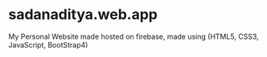 # sadanaditya.web.app
My Personal Website made hosted on firebase, made using (HTML5, CSS3, JavaScript, BootStrap4)
